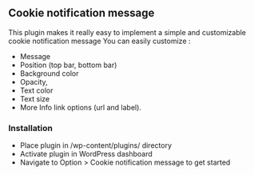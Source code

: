 ## Cookie notification message 
 
This plugin makes it really easy to implement a simple and customizable cookie notification message
You can easily customize :
* Message
* Position (top bar, bottom bar)
* Background color
* Opacity,
* Text color
* Text size
* More Info link options (url and label).

### Installation
- Place plugin in /wp-content/plugins/ directory
- Activate plugin in WordPress dashboard
- Navigate to Option > Cookie notification message to get started